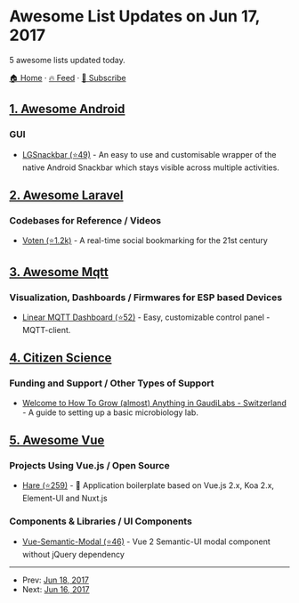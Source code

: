 # Awesome List Updates on Jun 17, 2017

5 awesome lists updated today.

[🏠 Home](/README.md) · [🔥 Feed](https://test.trackawesomelist.com/feed.xml) · [📮 Subscribe](https://trackawesomelist.us17.list-manage.com/subscribe?u=d2f0117aa829c83a63ec63c2f&id=36a103854c)



## [1. Awesome Android](/content/JStumpp/awesome-android/README.md)

### GUI

*   [LGSnackbar (⭐49)](https://github.com/loregr/LGSnackbar) - An easy to use and customisable wrapper of the native Android Snackbar which stays visible across multiple activities.

## [2. Awesome Laravel](/content/chiraggude/awesome-laravel/README.md)

### Codebases for Reference / Videos

*   [Voten (⭐1.2k)](https://github.com/voten-co/voten) - A real-time social bookmarking for the 21st century

## [3. Awesome Mqtt](/content/hobbyquaker/awesome-mqtt/README.md)

### Visualization, Dashboards / Firmwares for ESP based Devices

*   [Linear MQTT Dashboard (⭐52)](https://github.com/ravendmaster/linear-mqtt-dashboard) - Easy, customizable control panel - MQTT-client.

## [4. Citizen Science](/content/dylanrees/citizen-science/README.md)

### Funding and Support / Other Types of Support

*   [Welcome to How To Grow (almost) Anything in GaudiLabs - Switzerland](http://bio.academany.org/2015/labs/luzern/final_project.html) - A guide to setting up a basic microbiology lab.

## [5. Awesome Vue](/content/vuejs/awesome-vue/README.md)

### Projects Using Vue.js / Open Source

*   [Hare (⭐259)](https://github.com/clarkdo/hare) - 🐇 Application boilerplate based on Vue.js 2.x, Koa 2.x, Element-UI and Nuxt.js

### Components & Libraries / UI Components

*   [Vue-Semantic-Modal (⭐46)](https://github.com/David-Desmaisons/Vue-Semantic-Modal) - Vue 2 Semantic-UI modal component without jQuery dependency

---

- Prev: [Jun 18, 2017](/content/2017/06/18/README.md)
- Next: [Jun 16, 2017](/content/2017/06/16/README.md)